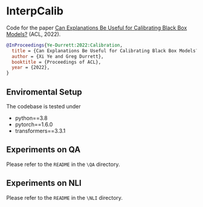 # InterpCalib

Code for the paper [Can Explanations Be Useful for Calibrating Black Box Models?](https://arxiv.org/pdf/2110.07586.pdf) (ACL, 2022).

```bibtex
@InProceedings{Ye-Durrett:2022:Calibration,
  title = {Can Explanations Be Useful for Calibrating Black Box Models?},
  author = {Xi Ye and Greg Durrett},
  booktitle = {Proceedings of ACL},
  year = {2022},
}
```

## Enviromental Setup
The codebase is tested under

* python==3.8
* pytorch==1.6.0
* transformers==3.3.1

## Experiments on QA
Please refer to the `README` in the `\QA` directory. 

## Experiments on NLI
Please refer to the `README` in the `\NLI` directory. 
